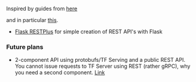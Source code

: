 Inspired by guides from [here](https://github.com/ahkarami/Deep-Learning-in-Production#deploy-tensorflow-models-in-production)

and in particular [this](https://pytorch.org/tutorials/intermediate/flask_rest_api_tutorial.html).

- [Flask RESTPlus](https://flask-restplus.readthedocs.io/en/stable/) for simple creation of REST API's with Flask

### Future plans
- 2-component API using protobufs/TF Serving and a public REST API. You cannot issue requests to TF Server using 
REST (rather gRPC), why you need a second component. [Link](https://becominghuman.ai/creating-restful-api-to-tensorflow-models-c5c57b692c10)